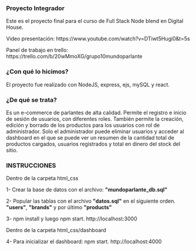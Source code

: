 <h3>Proyecto Integrador</h3>
<p>Este es el proyecto final para el curso de Full Stack Node blend en Digital House. </p>
<p>Video presentación: https://www.youtube.com/watch?v=DTiwt5Hugi0&t=5s</p>
<p>Panel de trabajo en trello: https://trello.com/b/20wMmoXG/grupo10mundoparlante</p>

<h3>¿Con qué lo hicimos?</h3>
El proyecto fue realizado con NodeJS, express, ejs, mySQL y react.

<h3>¿De qué se trata?</h3>
Es un e-commerce de parlantes de alta calidad. Permite el registro e inicio de sesión de usuarios, con diferentes roles. También permite la creación, edición y borrado de los productos para los usuarios con rol de administrador. Solo el administrador puede eliminar usuarios y acceder al dashboard en el que se puede ver un resumen de la cantidad total de productos cargados, usuarios registrados y total en dinero del stock del sitio.

<h3>INSTRUCCIONES</h3>

Dentro de la carpeta </b>html_css</b>

1- Crear la base de datos con el archivo: <b>"mundoparlante_db.sql"</b>

2- Popular las tablas con el archivo <b>"datos.sql"</b> en el siguiente orden. <b>"users"</b>, <b>"brands"</b> y por último <b>"products"</b>

3- npm install y luego npm start. http://localhost:3000

Dentro de la carpeta </b>html_css/dashboard</b>

4- Para inicializar el dashboard: npm start. http://localhost:4000

